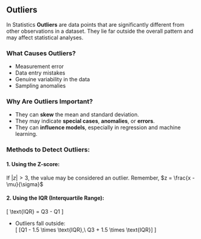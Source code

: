## Outliers
In Statistics **Outliers** are data points that are significantly different from other observations in a dataset. They lie far outside the overall pattern and may affect statistical analyses.

### What Causes Outliers?
- Measurement error
- Data entry mistakes
- Genuine variability in the data
- Sampling anomalies

### Why Are Outliers Important?
- They can **skew** the mean and standard deviation.
- They may indicate **special cases**, **anomalies**, or **errors**.
- They can **influence models**, especially in regression and machine learning.

### Methods to Detect Outliers:

#### 1. **Using the Z-score**:
If  $|z| > 3$, the value may be considered an outlier.  Remember, $z = \frac{x - \mu}{\sigma}$

#### 2. **Using the IQR (Interquartile Range)**:
\[
\text{IQR} = Q3 - Q1
\]
- Outliers fall outside:  
  \[
  [Q1 - 1.5 \times \text{IQR},\ Q3 + 1.5 \times \text{IQR}]
  \]

